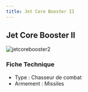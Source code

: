 ```yaml
---
title: Jet Core Booster II
---
```


Jet Core Booster II
-------------------


![jetcorebooster2](/images/stories/saga/08thmsteam/mechas/fede/jetcorebooster2.png)


### Fiche Technique


* Type : Chasseur de combat
* Armement : Missiles
